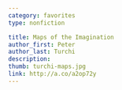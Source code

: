 ```yaml
---
category: favorites
type: nonfiction

title: Maps of the Imagination
author_first: Peter
author_last: Turchi
description:
thumb: turchi-maps.jpg
link: http://a.co/a2op72y
---
```

